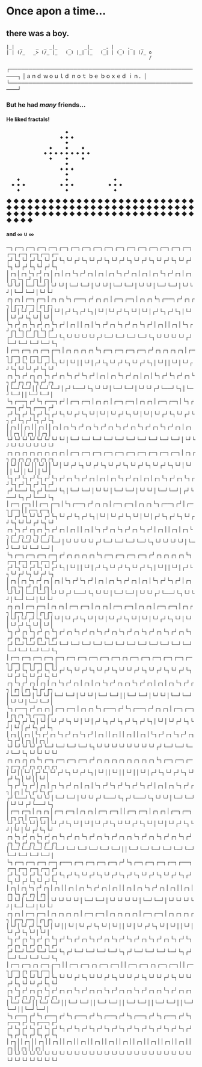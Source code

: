 Once apon a time...
===================

there was a boy.
----------------


    |_|  _     _  _ _|_    _     _|_    _. |  _  ._   _
    | | (/_   _> (/_ |_   (_) |_| |_   (_| | (_) | | (/_ o
                                                         /

┌────────────────────────────────────────────────────┐
│ａｎｄ  ｗｏｕｌｄ  ｎｏｔ  ｂｅ  ｂｏｘｅｄ  ｉｎ．│
└────────────────────────────────────────────────────┘



### But he had *many* friends...

#### He liked fractals!

                          ◆
                        ◆ ◆ ◆
                          ◆
                    ◆     ◆     ◆
                  ◆ ◆ ◆ ◆ ◆ ◆ ◆ ◆ ◆
                    ◆     ◆     ◆
                          ◆
                        ◆ ◆ ◆
                          ◆
        ◆                 ◆                 ◆
      ◆ ◆ ◆             ◆ ◆ ◆             ◆ ◆ ◆
        ◆                 ◆                 ◆
  ◆     ◆     ◆     ◆     ◆     ◆     ◆     ◆     ◆
◆ ◆ ◆ ◆ ◆ ◆ ◆ ◆ ◆ ◆ ◆ ◆ ◆ ◆ ◆ ◆ ◆ ◆ ◆ ◆ ◆ ◆ ◆ ◆ ◆ ◆ ◆
  ◆     ◆     ◆     ◆     ◆     ◆     ◆     ◆     ◆
        ◆                 ◆                 ◆
      ◆ ◆ ◆             ◆ ◆ ◆             ◆ ◆ ◆
        ◆                 ◆                 ◆
                          ◆
                        ◆ ◆ ◆
                          ◆
                    ◆     ◆     ◆
                  ◆ ◆ ◆ ◆ ◆ ◆ ◆ ◆ ◆
                    ◆     ◆     ◆
                          ◆
                        ◆ ◆ ◆
                          ◆


#### and ∞ ∪ ∞

─┐┌─┐┌─┐┌─┐┌─┐┌─┐┌─┐┌─┐┌─┐┌─┐┌─┐┌─┐┌─┐┌─┐┌─┐┌─┐┌─┐┌─┐┌─┐┌─┐┌─┐┌─
┌┘└┐└┘┌┘└┐└┘┌┘└┐└┘┌┘└┐└┘┌┘└┐└┘┌┘└┐└┘┌┘└┐└┘┌┘└┐└┘┌┘└┐└┘┌┘└┐└┘┌┘└┐
│┌┐│┌┐└┐┌┘┌┐│┌┐│┌┐└┐┌┘┌┐│┌┐│┌┐└┐┌┘┌┐│┌┐│┌┐└┐┌┘┌┐│┌┐│┌┐└┐┌┘┌┐│┌┐│
└┘└┘│└─┘└─┘│└┘└┘│└─┘└─┘│└┘└┘│└─┘└─┘│└┘└┘│└─┘└─┘│└┘└┘│└─┘└─┘│└┘└┘
┌┐┌┐│┌─┐┌─┐│┌┐┌┐└┐┌──┐┌┘┌┐┌┐│┌─┐┌─┐│┌┐┌┐└┐┌──┐┌┘┌┐┌┐│┌─┐┌─┐│┌┐┌┐
│└┘│└┘┌┘└┐└┘│└┘│┌┘└┐┌┘└┐│└┘│└┘┌┘└┐└┘│└┘│┌┘└┐┌┘└┐│└┘│└┘┌┘└┐└┘│└┘│
└┐┌┘┌┐└┐┌┘┌┐└┐┌┘│┌┐││┌┐│└┐┌┘┌┐└┐┌┘┌┐└┐┌┘│┌┐││┌┐│└┐┌┘┌┐└┐┌┘┌┐└┐┌┘
┌┘└─┘└─┘└─┘└─┘└┐└┘└┘└┘└┘┌┘└─┘└─┘└─┘└─┘└┐└┘└┘└┘└┘┌┘└─┘└─┘└─┘└─┘└┐
│┌─┐┌─┐┌┐┌─┐┌─┐│┌┐┌┐┌┐┌┐└┐┌─┐┌─┐┌─┐┌─┐┌┘┌┐┌┐┌┐┌┐│┌─┐┌─┐┌┐┌─┐┌─┐│
└┘┌┘└┐└┘└┘┌┘└┐└┘│└┘││└┘│┌┘└┐└┘┌┘└┐└┘┌┘└┐│└┘││└┘│└┘┌┘└┐└┘└┘┌┘└┐└┘
┌┐└┐┌┘┌┐┌┐└┐┌┘┌┐└┐┌┘└┐┌┘│┌┐│┌┐└┐┌┘┌┐│┌┐│└┐┌┘└┐┌┘┌┐└┐┌┘┌┐┌┐└┐┌┘┌┐
│└─┘└─┘││└─┘└─┘│┌┘└──┘└┐└┘└┘│└─┘└─┘│└┘└┘┌┘└──┘└┐│└─┘└─┘││└─┘└─┘│
└┐┌──┐┌┘└┐┌──┐┌┘│┌─┐┌─┐│┌┐┌┐│┌─┐┌─┐│┌┐┌┐│┌─┐┌─┐│└┐┌──┐┌┘└┐┌──┐┌┘
┌┘└┐┌┘└┐┌┘└┐┌┘└┐└┘┌┘└┐└┘│└┘│└┘┌┘└┐└┘│└┘│└┘┌┘└┐└┘┌┘└┐┌┘└┐┌┘└┐┌┘└┐
│┌┐││┌┐││┌┐││┌┐│┌┐└┐┌┘┌┐└┐┌┘┌┐└┐┌┘┌┐└┐┌┘┌┐└┐┌┘┌┐│┌┐││┌┐││┌┐││┌┐│
└┘└┘└┘└┘└┘└┘└┘└┘│└─┘└─┘└─┘└─┘└─┘└─┘└─┘└─┘└─┘└─┘│└┘└┘└┘└┘└┘└┘└┘└┘
┌┐┌┐┌┐┌┐┌┐┌┐┌┐┌┐│┌─┐┌─┐┌─┐┌─┐┌─┐┌─┐┌─┐┌─┐┌─┐┌─┐│┌┐┌┐┌┐┌┐┌┐┌┐┌┐┌┐
│└┘││└┘││└┘││└┘│└┘┌┘└┐└┘┌┘└┐└┘┌┘└┐└┘┌┘└┐└┘┌┘└┐└┘│└┘││└┘││└┘││└┘│
└┐┌┘└┐┌┘└┐┌┘└┐┌┘┌┐└┐┌┘┌┐│┌┐│┌┐└┐┌┘┌┐│┌┐│┌┐└┐┌┘┌┐└┐┌┘└┐┌┘└┐┌┘└┐┌┘
┌┘└──┘└┐┌┘└──┘└┐│└─┘└─┘│└┘└┘│└─┘└─┘│└┘└┘│└─┘└─┘│┌┘└──┘└┐┌┘└──┘└┐
│┌─┐┌─┐││┌─┐┌─┐│└┐┌──┐┌┘┌┐┌┐│┌─┐┌─┐│┌┐┌┐└┐┌──┐┌┘│┌─┐┌─┐││┌─┐┌─┐│
└┘┌┘└┐└┘└┘┌┘└┐└┘┌┘└┐┌┘└┐│└┘│└┘┌┘└┐└┘│└┘│┌┘└┐┌┘└┐└┘┌┘└┐└┘└┘┌┘└┐└┘
┌┐└┐┌┘┌┐┌┐└┐┌┘┌┐│┌┐││┌┐│└┐┌┘┌┐└┐┌┘┌┐└┐┌┘│┌┐││┌┐│┌┐└┐┌┘┌┐┌┐└┐┌┘┌┐
│└─┘└─┘└┘└─┘└─┘│└┘└┘└┘└┘┌┘└─┘└─┘└─┘└─┘└┐└┘└┘└┘└┘│└─┘└─┘└┘└─┘└─┘│
└┐┌─┐┌─┐┌─┐┌─┐┌┘┌┐┌┐┌┐┌┐└┐┌─┐┌─┐┌─┐┌─┐┌┘┌┐┌┐┌┐┌┐└┐┌─┐┌─┐┌─┐┌─┐┌┘
┌┘└┐└┘┌┘└┐└┘┌┘└┐│└┘││└┘│┌┘└┐└┘┌┘└┐└┘┌┘└┐│└┘││└┘│┌┘└┐└┘┌┘└┐└┘┌┘└┐
│┌┐│┌┐└┐┌┘┌┐│┌┐│└┐┌┘└┐┌┘│┌┐│┌┐└┐┌┘┌┐│┌┐│└┐┌┘└┐┌┘│┌┐│┌┐└┐┌┘┌┐│┌┐│
└┘└┘│└─┘└─┘│└┘└┘┌┘└──┘└┐└┘└┘│└─┘└─┘│└┘└┘┌┘└──┘└┐└┘└┘│└─┘└─┘│└┘└┘
┌┐┌┐│┌─┐┌─┐│┌┐┌┐│┌─┐┌─┐│┌┐┌┐│┌─┐┌─┐│┌┐┌┐│┌─┐┌─┐│┌┐┌┐│┌─┐┌─┐│┌┐┌┐
│└┘│└┘┌┘└┐└┘│└┘│└┘┌┘└┐└┘│└┘│└┘┌┘└┐└┘│└┘│└┘┌┘└┐└┘│└┘│└┘┌┘└┐└┘│└┘│
└┐┌┘┌┐└┐┌┘┌┐└┐┌┘┌┐└┐┌┘┌┐└┐┌┘┌┐└┐┌┘┌┐└┐┌┘┌┐└┐┌┘┌┐└┐┌┘┌┐└┐┌┘┌┐└┐┌┘
┌┘└─┘└─┘└─┘└─┘└─┘└─┘└─┘└─┘└─┘└─┘└─┘└─┘└─┘└─┘└─┘└─┘└─┘└─┘└─┘└─┘└┐
│┌─┐┌─┐┌─┐┌─┐┌─┐┌─┐┌─┐┌─┐┌─┐┌─┐┌┐┌─┐┌─┐┌─┐┌─┐┌─┐┌─┐┌─┐┌─┐┌─┐┌─┐│
└┘┌┘└┐└┘┌┘└┐└┘┌┘└┐└┘┌┘└┐└┘┌┘└┐└┘└┘┌┘└┐└┘┌┘└┐└┘┌┘└┐└┘┌┘└┐└┘┌┘└┐└┘
┌┐└┐┌┘┌┐│┌┐│┌┐└┐┌┘┌┐│┌┐│┌┐└┐┌┘┌┐┌┐└┐┌┘┌┐│┌┐│┌┐└┐┌┘┌┐│┌┐│┌┐└┐┌┘┌┐
│└─┘└─┘│└┘└┘│└─┘└─┘│└┘└┘│└─┘└─┘││└─┘└─┘│└┘└┘│└─┘└─┘│└┘└┘│└─┘└─┘│
└┐┌──┐┌┘┌┐┌┐│┌─┐┌─┐│┌┐┌┐└┐┌──┐┌┘└┐┌──┐┌┘┌┐┌┐│┌─┐┌─┐│┌┐┌┐└┐┌──┐┌┘
┌┘└┐┌┘└┐│└┘│└┘┌┘└┐└┘│└┘│┌┘└┐┌┘└┐┌┘└┐┌┘└┐│└┘│└┘┌┘└┐└┘│└┘│┌┘└┐┌┘└┐
│┌┐││┌┐│└┐┌┘┌┐└┐┌┘┌┐└┐┌┘│┌┐││┌┐││┌┐││┌┐│└┐┌┘┌┐└┐┌┘┌┐└┐┌┘│┌┐││┌┐│
└┘└┘└┘└┘┌┘└─┘└─┘└─┘└─┘└┐└┘└┘└┘└┘└┘└┘└┘└┘┌┘└─┘└─┘└─┘└─┘└┐└┘└┘└┘└┘
┌┐┌┐┌┐┌┐└┐┌─┐┌─┐┌─┐┌─┐┌┘┌┐┌┐┌┐┌┐┌┐┌┐┌┐┌┐└┐┌─┐┌─┐┌─┐┌─┐┌┘┌┐┌┐┌┐┌┐
│└┘││└┘│┌┘└┐└┘┌┘└┐└┘┌┘└┐│└┘││└┘││└┘││└┘│┌┘└┐└┘┌┘└┐└┘┌┘└┐│└┘││└┘│
└┐┌┘└┐┌┘│┌┐│┌┐└┐┌┘┌┐│┌┐│└┐┌┘└┐┌┘└┐┌┘└┐┌┘│┌┐│┌┐└┐┌┘┌┐│┌┐│└┐┌┘└┐┌┘
┌┘└──┘└┐└┘└┘│└─┘└─┘│└┘└┘┌┘└──┘└┐┌┘└──┘└┐└┘└┘│└─┘└─┘│└┘└┘┌┘└──┘└┐
│┌─┐┌─┐│┌┐┌┐│┌─┐┌─┐│┌┐┌┐│┌─┐┌─┐││┌─┐┌─┐│┌┐┌┐│┌─┐┌─┐│┌┐┌┐│┌─┐┌─┐│
└┘┌┘└┐└┘│└┘│└┘┌┘└┐└┘│└┘│└┘┌┘└┐└┘└┘┌┘└┐└┘│└┘│└┘┌┘└┐└┘│└┘│└┘┌┘└┐└┘
┌┐└┐┌┘┌┐└┐┌┘┌┐└┐┌┘┌┐└┐┌┘┌┐└┐┌┘┌┐┌┐└┐┌┘┌┐└┐┌┘┌┐└┐┌┘┌┐└┐┌┘┌┐└┐┌┘┌┐
│└─┘└─┘└─┘└─┘└─┘└─┘└─┘└─┘└─┘└─┘││└─┘└─┘└─┘└─┘└─┘└─┘└─┘└─┘└─┘└─┘│
└┐┌─┐┌─┐┌─┐┌─┐┌──┐┌─┐┌─┐┌─┐┌─┐┌┘└┐┌─┐┌─┐┌─┐┌─┐┌──┐┌─┐┌─┐┌─┐┌─┐┌┘
┌┘└┐└┘┌┘└┐└┘┌┘└┐┌┘└┐└┘┌┘└┐└┘┌┘└┐┌┘└┐└┘┌┘└┐└┘┌┘└┐┌┘└┐└┘┌┘└┐└┘┌┘└┐
│┌┐│┌┐└┐┌┘┌┐│┌┐││┌┐│┌┐└┐┌┘┌┐│┌┐││┌┐│┌┐└┐┌┘┌┐│┌┐││┌┐│┌┐└┐┌┘┌┐│┌┐│
└┘└┘│└─┘└─┘│└┘└┘└┘└┘│└─┘└─┘│└┘└┘└┘└┘│└─┘└─┘│└┘└┘└┘└┘│└─┘└─┘│└┘└┘
┌┐┌┐│┌─┐┌─┐│┌┐┌┐┌┐┌┐│┌─┐┌─┐│┌┐┌┐┌┐┌┐│┌─┐┌─┐│┌┐┌┐┌┐┌┐│┌─┐┌─┐│┌┐┌┐
│└┘│└┘┌┘└┐└┘│└┘││└┘│└┘┌┘└┐└┘│└┘││└┘│└┘┌┘└┐└┘│└┘││└┘│└┘┌┘└┐└┘│└┘│
└┐┌┘┌┐└┐┌┘┌┐└┐┌┘└┐┌┘┌┐└┐┌┘┌┐└┐┌┘└┐┌┘┌┐└┐┌┘┌┐└┐┌┘└┐┌┘┌┐└┐┌┘┌┐└┐┌┘
┌┘└─┘└─┘└─┘└─┘└┐┌┘└─┘└─┘└─┘└─┘└┐┌┘└─┘└─┘└─┘└─┘└┐┌┘└─┘└─┘└─┘└─┘└┐
│┌─┐┌─┐┌┐┌─┐┌─┐││┌─┐┌─┐┌┐┌─┐┌─┐││┌─┐┌─┐┌┐┌─┐┌─┐││┌─┐┌─┐┌┐┌─┐┌─┐│
└┘┌┘└┐└┘└┘┌┘└┐└┘└┘┌┘└┐└┘└┘┌┘└┐└┘└┘┌┘└┐└┘└┘┌┘└┐└┘└┘┌┘└┐└┘└┘┌┘└┐└┘
┌┐└┐┌┘┌┐┌┐└┐┌┘┌┐┌┐└┐┌┘┌┐┌┐└┐┌┘┌┐┌┐└┐┌┘┌┐┌┐└┐┌┘┌┐┌┐└┐┌┘┌┐┌┐└┐┌┘┌┐
│└─┘└─┘││└─┘└─┘││└─┘└─┘││└─┘└─┘││└─┘└─┘││└─┘└─┘││└─┘└─┘││└─┘└─┘│
└┐┌──┐┌┘└┐┌──┐┌┘└┐┌──┐┌┘└┐┌──┐┌┘└┐┌──┐┌┘└┐┌──┐┌┘└┐┌──┐┌┘└┐┌──┐┌┘
┌┘└┐┌┘└┐┌┘└┐┌┘└┐┌┘└┐┌┘└┐┌┘└┐┌┘└┐┌┘└┐┌┘└┐┌┘└┐┌┘└┐┌┘└┐┌┘└┐┌┘└┐┌┘└┐
│┌┐││┌┐││┌┐││┌┐││┌┐││┌┐││┌┐││┌┐││┌┐││┌┐││┌┐││┌┐││┌┐││┌┐││┌┐││┌┐│
└┘└┘└┘└┘└┘└┘└┘└┘└┘└┘└┘└┘└┘└┘└┘└┘└┘└┘└┘└┘└┘└┘└┘└┘└┘└┘└┘└┘└┘└┘└┘└┘
